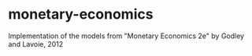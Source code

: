 monetary-economics
==================

Implementation of the models from "Monetary Economics 2e" by Godley and Lavoie, 2012
